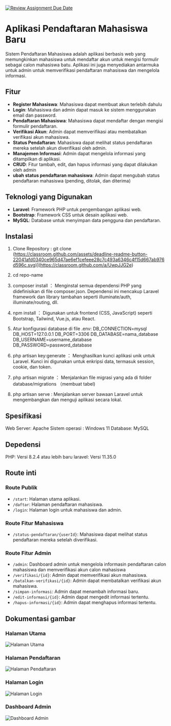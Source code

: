 [![Review Assignment Due Date](https://classroom.github.com/assets/deadline-readme-button-22041afd0340ce965d47ae6ef1cefeee28c7c493a6346c4f15d667ab976d596c.svg)](https://classroom.github.com/a/UwpJJG2e)

# Aplikasi Pendaftaran Mahasiswa Baru

Sistem Pendaftaran Mahasiswa adalah aplikasi berbasis web yang memungkinkan mahasiswa untuk mendaftar akun untuk mengisi formulir sebagai calon mahasiswa batu. Aplikasi ini juga menyediakan antarmuka untuk admin untuk memverifikasi pendaftaran mahasiswa dan mengelola informasi.

## Fitur

- **Register Mahasiswa**: Mahasiswa dapat membuat akun terlebih dahulu
- **Login**: Mahasiswa dan admin dapat masuk ke sistem menggunakan email dan password.
- **Pendaftaran Mahasiswa**: Mahasiswa dapat mendaftar dengan mengisi formulir pendaftaran.
- **Verifikasi Akun**: Admin dapat memverifikasi atau membatalkan verifikasi akun mahasiswa.
- **Status Pendaftaran**: Mahasiswa dapat melihat status pendaftaran mereka setelah akun diverifikasi oleh admin.
- **Manajemen Informasi**: Admin dapat mengelola informasi yang ditampilkan di aplikasi.
- **CRUD**: Fitur tambah, edit, dan hapus informasi yang dapat dilakukan oleh admin
- **ubah status pendaftaran mahasiswa**: Admin dapat mengubah status pendaftaran mahasiswa (pending, ditolak, dan diterima)

## Teknologi yang Digunakan

- **Laravel**: Framework PHP untuk pengembangan aplikasi web.
- **Bootstrap**: Framework CSS untuk desain aplikasi web.
- **MySQL**: Database untuk menyimpan data pengguna dan pendaftaran.

## Instalasi

1. Clone Repository : git clone (https://classroom.github.com/assets/deadline-readme-button-22041afd0340ce965d47ae6ef1cefeee28c7c493a6346c4f15d667ab976d596c.svg)](https://classroom.github.com/a/UwpJJG2e)
2. cd repo-name
3. composer install ： Menginstal semua dependensi PHP yang didefinisikan di file composer.json.
Dependensi ini mencakup Laravel framework dan library tambahan seperti illuminate/auth, illuminate/routing, dll.
4. npm install ： Digunakan untuk frontend (CSS, JavaScript) seperti Bootstrap, Tailwind, Vue.js, atau React.
5. Atur konfigurasi database di file .env: 
    DB_CONNECTION=mysql
    DB_HOST=127.0.0.1
    DB_PORT=3306
    DB_DATABASE=nama_database
    DB_USERNAME=username_database
    DB_PASSWORD=password_database

6. php artisan key:generate ： Menghasilkan kunci aplikasi unik untuk Laravel.
Kunci ini digunakan untuk enkripsi data, termasuk session, cookie, dan token.
7. php artisan migrate ： Menjalankan file migrasi yang ada di folder database/migrations （membuat tabel)
9. php artisan serve : Menjalankan server bawaan Laravel untuk mengembangkan dan menguji aplikasi secara lokal.


## Spesifikasi 
Web Server: Apache 
Sistem operasi : Windows 11
Database: MySQL 


## Depedensi
PHP: Versi 8.2.4 atau lebih baru
laravel: Versi 11.35.0


## Route inti
### **Route Publik**
- `/start`: Halaman utama aplikasi.
- `/daftar`: Halaman pendaftaran mahasiswa.
- `/login`: Halaman login untuk mahasiswa dan admin.

### **Route Fitur Mahasiswa**
- `/status-pendaftaran/{userId}`: Mahasiswa dapat melihat status pendaftaran mereka setelah diverifikasi.

### **Route Fitur Admin**
- `/admin`: Dashboard admin untuk mengelola informasin pendaftaran calon mahasiswa dan memverifikasi akun calon mahasiswa
- `/verifikasi/{id}`: Admin dapat memverifikasi akun mahasiswa.
- `/batalkan-verifikasi/{id}`: Admin dapat membatalkan verifikasi akun mahasiswa.
- `/simpan-informasi`: Admin dapat menambah informasi baru.
- `/edit-informasi/{id}`: Admin dapat mengedit informasi tertentu.
- `/hapus-informasi/{id}`: Admin dapat menghapus informasi tertentu.


## Dokumentasi gambar

### Halaman Utama
![Halaman Utama](halamanutama.png)

### Halaman Pendaftaran
![Halaman Pendaftaran](screenshots/registration.png)

### Halaman Login
![Halaman Login](screenshots/login.png)

### Dashboard Admin
![Dashboard Admin](screenshots/admin-dashboard.png)
